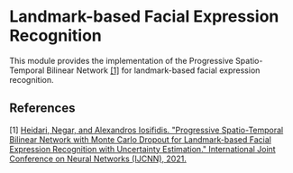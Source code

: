 # Landmark-based Facial Expression Recognition

This module provides the implementation of the Progressive Spatio-Temporal Bilinear Network [[1]](https://arxiv.org/pdf/2011.03833.pdf) for landmark-based facial expression recognition.
## References

<a id="1">[1]</a> 
[Heidari, Negar, and Alexandros Iosifidis. "Progressive Spatio-Temporal Bilinear Network with Monte Carlo Dropout for Landmark-based Facial Expression Recognition with Uncertainty Estimation." International Joint Conference on Neural Networks (IJCNN), 2021.](https://arxiv.org/abs/2106.04332) 
